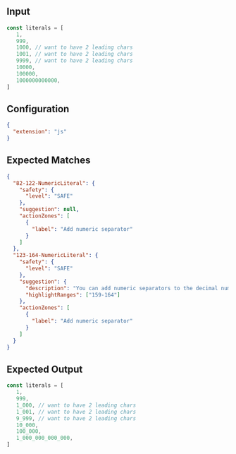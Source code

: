 
## Input
```javascript input
const literals = [
   1,
   999,
   1000, // want to have 2 leading chars
   1001, // want to have 2 leading chars
   9999, // want to have 2 leading chars
   10000,
   100000,
   1000000000000,
]
```

## Configuration
```json configuration
{
  "extension": "js"
}
```

## Expected Matches
```json expected matches
{
  "82-122-NumericLiteral": {
    "safety": {
      "level": "SAFE"
    },
    "suggestion": null,
    "actionZones": [
      {
        "label": "Add numeric separator"
      }
    ]
  },
  "123-164-NumericLiteral": {
    "safety": {
      "level": "SAFE"
    },
    "suggestion": {
      "description": "You can add numeric separators to the decimal number '10000'.",
      "highlightRanges": ["159-164"]
    },
    "actionZones": [
      {
        "label": "Add numeric separator"
      }
    ]
  }
}
```

## Expected Output
```javascript expected output
const literals = [
   1,
   999,
   1_000, // want to have 2 leading chars
   1_001, // want to have 2 leading chars
   9_999, // want to have 2 leading chars
   10_000,
   100_000,
   1_000_000_000_000,
]
```

